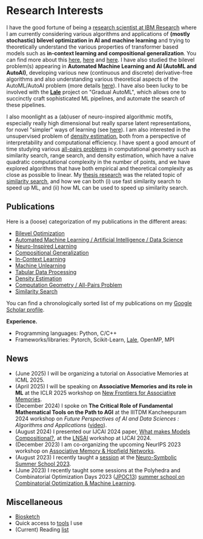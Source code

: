 # Research Interests

I have the good fortune of being a [research scientist at IBM Research](https://research.ibm.com/people/parikshit-ram) where I am currently considering various algorithms and applications of **(mostly stochastic) bilevel optimization in AI and machine learning** and trying to theoretically understand the various properties of transformer based models such as **in-context learning and compositional generalization**. You can find more about this [here](./research/bilevel.md), [here](./research/compgen.md) and [here](./research/icl.md). I have also studied the bilevel problem(s) appearing in **Automated Machine Learning and AI (AutoML and AutoAI)**, developing various new (continuous and discrete) derivative-free algorithms and also understanding various theoretical aspects of the AutoML/AutoAI problem (more details [here](./research/autoai.md)). I have also been lucky to be involved with the [**Lale**](https://github.com/IBM/lale) project on "Gradual AutoML", which allows one to succinctly craft sophisticated ML pipelines, and automate the search of these pipelines.

I also moonlight as a (ab)user of neuro-inspired algorithmic motifs, especially really high dimensional but really sparse latent representations, for novel "simpler" ways of learning (see [here](./research/neuro.md)). I am also interested in the unsupervised problem of [density estimation](./research/dest.md), both from a perspective of interpretability and computational efficiency. I have spent a good amount of time studying various [all-pairs problems](./research/cgallpairs.md) in computational geometry such as similarity search, range search, and density estimation, which have a naive quadratic computational complexity in the number of points, and we have explored algorithms that have both empirical and theoretical complexity as close as possible to linear. My [thesis research](./research/papers/2013/RAM-DISSERTATION-2013.pdf) was the related topic of [similarity search](./research/simsearch.md), and how we can both (i) use fast similarity search to speed up ML, and (ii) how ML can be used to speed up similarity search.


## Publications

Here is a (loose) categorization of my publications in the different areas:
- [Bilevel Optimization](./research/bilevel.md)
- [Automated Machine Learning / Artificial Intelligence / Data Science](./research/autoai.md)
- [Neuro-Inspired Learning](./research/neuro.md)
- [Compositional Generalization](./research/compgen.md)
- [In-Context Learning](./research/icl.md)
- [Machine Unlearning](./research/unlearn.md)
- [Tabular Data Processing](./research/tab.md)
- [Density Estimation](./research/dest.md)
- [Computation Geometry / All-Pairs Problem](./research/cgallpairs.md)
- [Similarity Search](./research/simsearch.md)

You can find a chronologically sorted list of my publications on my [Google Scholar profile](https://scholar.google.com/citations?hl=en&user=JaXmmnkAAAAJ&sortby=pubdate).


**Experience.**

- Programming languages: Python, C/C++
- Frameworks/libraries: Pytorch, Scikit-Learn, [Lale](https://github.com/IBM/lale), OpenMP, MPI


## News

- (June 2025) I will be organizing a tutorial on Associative Memories at ICML 2025.
- (April 2025) I will be speaking on **Associative Memories and its role in ML** at the ICLR 2025 workshop on [New Frontiers for Associative Memories](https://nfam.vizhub.ai).
- (December 2024) I spoke on **The Critical Role of Fundamental Mathematical Tools on the Path to AGI** at the IIITDM Kancheepuram 2024 workshop on _Future Perspectives of AI and Data Sciences : Algorithms and Applications_ ([video](https://www.youtube.com/watch?v=r_aSWxDCrTc&t=9600s)).
- (August 2024) I presented our IJCAI 2024 paper, [What makes Models Compositional?](https://www.ijcai.org/proceedings/2024/533), at the [LNSAI](https://sites.google.com/view/lnsai2024/) workshop at IJCAI 2024.
- (December 2023) I am co-organizing the upcoming NeurIPS 2023 workshop on [Associative Memory & Hopfield Networks](https://amhn.vizhub.ai).
- (August 2023) I recently taught a [session](./research/papers/2023/DR_NSSS2023.slides.pdf) at the [Neuro-Symbolic Summer School 2023](https://neurosymbolic.github.io/nsss2023/).
- (June 2023) I recently taught some sessions at the Polyhedra and Combinatorial Optimization Days 2023 ([JPOC13](https://jpoc13.sciencesconf.org/)) [summer school on Combinatorial Optimization & Machine Learning](https://jpoc13.sciencesconf.org/resource/page/id/4).


## Miscellaneous

- [Biosketch](./biosketch.md)
- Quick access to [tools](./misc/tools.md) I use
- (Current) Reading [list](./misc/rlist.md)
